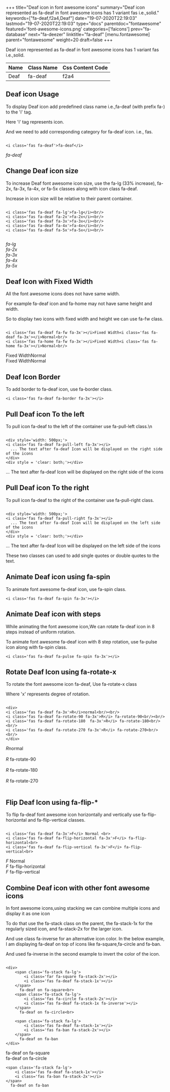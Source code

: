 +++
title="Deaf icon in font awesome icons"
summary="Deaf icon represented as fa-deaf in font awesome icons has 1 variant fas i.e.,solid."
keywords=["fa-deaf,f2a4,Deaf"]
date="19-07-2020T22:19:03"
lastmod="19-07-2020T22:19:03"
type="docs"
parentdoc="fontawesome"
featured='font-awesome-icons.png'
categories=['faicons']
prev="fa-database"
next="fa-deezer"
linktitle="fa-deaf"
[menu.fontawesome]
parent="fontawesome"
weight=20
draft=false
+++


Deaf icon represented as fa-deaf in font awesome icons has 1 variant fas i.e.,solid.

<div class='table-responsive'><table class='table'><thead><tr><th>Name</th><th>Class Name</th><th>Css Content Code</th></tr></thead><tbody><tr><td>Deaf</td><td>fa-deaf</td><td>f2a4</td></tr></tbody></table></div>



## Deaf icon Usage

To display Deaf icon add predefined class name i.e.,fa-deaf (with prefix fa-) to the 'i' tag.

Here 'i' tag represents icon.

And we need to add corresponding category for fa-deaf icon. i.e., fas.


```

<i class='fas fa-deaf'>fa-deaf</i>
```

<i class='fas fa-deaf'>fa-deaf</i>




## Change Deaf icon size
To increase Deaf font awesome icon size, use the fa-lg (33% increase), fa-2x, fa-3x, fa-4x, or fa-5x classes along with icon class fa-deaf.

Increase in icon size will be relative to their parent container. 

```

<i class='fas fa-deaf fa-lg'>fa-lg</i><br/>
<i class='fas fa-deaf fa-2x'>fa-2x</i><br/>
<i class='fas fa-deaf fa-3x'>fa-3x</i><br/>
<i class='fas fa-deaf fa-4x'>fa-4x</i><br/>
<i class='fas fa-deaf fa-5x'>fa-5x</i><br/>
            
```

<i class='fas fa-deaf fa-lg'>fa-lg</i><br/>
<i class='fas fa-deaf fa-2x'>fa-2x</i><br/>
<i class='fas fa-deaf fa-3x'>fa-3x</i><br/>
<i class='fas fa-deaf fa-4x'>fa-4x</i><br/>
<i class='fas fa-deaf fa-5x'>fa-5x</i><br/>
            



## Deaf Icon with Fixed Width 

All the font awesome icons does not have same width.

For example fa-deaf icon and fa-home may not have same height and width.

So to display two icons with fixed width and height we can use fa-fw class.


```

<i class='fas fa-deaf fa-fw fa-3x'></i>Fixed Width<i class='fas fa-deaf fa-3x'></i>Normal<br/>
<i class='fas fa-home fa-fw fa-3x'></i>Fixed Width<i class='fas fa-home fa-3x'></i>Normal<br/>
```

<i class='fas fa-deaf fa-fw fa-3x'></i>Fixed Width<i class='fas fa-deaf fa-3x'></i>Normal<br/>
<i class='fas fa-home fa-fw fa-3x'></i>Fixed Width<i class='fas fa-home fa-3x'></i>Normal<br/>



## Deaf Icon Border 

To add border to fa-deaf icon, use fa-border class.


```
<i class='fas fa-deaf fa-border fa-3x'></i>

```
<i class='fas fa-deaf fa-border fa-3x'></i>





## Pull Deaf icon To the left

To pull icon fa-deaf to the left of the container use fa-pull-left class.\n

```

<div style='width: 500px;'>
<i class='fas fa-deaf fa-pull-left fa-3x'></i>
  ... The text after fa-deaf Icon will be displayed on the right side of the icons
</div>
<div style = 'clear: both;'></div>
```

<div style='width: 500px;'>
<i class='fas fa-deaf fa-pull-left fa-3x'></i>
  ... The text after fa-deaf Icon will be displayed on the right side of the icons
</div>
<div style = 'clear: both;'></div>




## Pull Deaf icon To the right
To pull icon fa-deaf to the right of the container use fa-pull-right class.

```

<div style='width: 500px;'>
<i class='fas fa-deaf fa-pull-right fa-3x'></i>
  ... The text after fa-deaf Icon will be displayed on the left side of the icons
</div>
<div style = 'clear: both;'></div>
```

<div style='width: 500px;'>
<i class='fas fa-deaf fa-pull-right fa-3x'></i>
  ... The text after fa-deaf Icon will be displayed on the left side of the icons
</div>
<div style = 'clear: both;'></div>

These two classes can used to add single quotes or double quotes to the text.


## Animate Deaf icon using fa-spin
To animate font awesome fa-deaf icon, use fa-spin class.

```
<i class='fas fa-deaf fa-spin fa-3x'></i>
```
<i class='fas fa-deaf fa-spin fa-3x'></i>




## Animate Deaf icon with steps
While animating the font awesome icon,We can rotate fa-deaf icon in 8 steps instead of uniform rotation.

To animate font awesome fa-deaf icon with 8 step rotation, use fa-pulse icon along with fa-spin class.


```
<i class='fas fa-deaf fa-pulse fa-spin fa-3x'></i>

```
<i class='fas fa-deaf fa-pulse fa-spin fa-3x'></i>





## Rotate Deaf Icon using fa-rotate-x
To rotate the font awesome icon fa-deaf, Use fa-rotate-x class

Where 'x' represents degree of rotation.


```

<div>
<i class='fas fa-deaf fa-3x'>R</i>normal<br/><br/>
<i class='fas fa-deaf fa-rotate-90 fa-3x'>R</i> fa-rotate-90<br/><br/> 
<i class='fas fa-deaf fa-rotate-180  fa-3x'>R</i> fa-rotate-180<br/><br/> 
<i class='fas fa-deaf fa-rotate-270 fa-3x'>R</i> fa-rotate-270<br/><br/>
</div>
```

<div>
<i class='fas fa-deaf fa-3x'>R</i>normal<br/><br/>
<i class='fas fa-deaf fa-rotate-90 fa-3x'>R</i> fa-rotate-90<br/><br/> 
<i class='fas fa-deaf fa-rotate-180  fa-3x'>R</i> fa-rotate-180<br/><br/> 
<i class='fas fa-deaf fa-rotate-270 fa-3x'>R</i> fa-rotate-270<br/><br/>
</div>




## Flip Deaf Icon using fa-flip-*
To flip fa-deaf font awesome icon horizontally and vertically use fa-flip-horizontal and fa-flip-vertical classes. 

```

<i class='fas fa-deaf fa-3x'>F</i> Normal <br>
<i class='fas fa-deaf fa-flip-horizontal fa-3x'>F</i> fa-flip-horizontal<br>
<i class='fas fa-deaf fa-flip-vertical fa-3x'>F</i> fa-flip-vertical<br>
```

<i class='fas fa-deaf fa-3x'>F</i> Normal <br>
<i class='fas fa-deaf fa-flip-horizontal fa-3x'>F</i> fa-flip-horizontal<br>
<i class='fas fa-deaf fa-flip-vertical fa-3x'>F</i> fa-flip-vertical<br>




## Combine Deaf icon with other font awesome icons
In font awesome icons,using stacking we can combine multiple icons and display it as one icon 

To do that use the fa-stack class on the parent, the fa-stack-1x for the regularly sized icon, and fa-stack-2x for the larger icon.

And use class fa-inverse for an alternative icon color. 
In the below example, I am displaying fa-deaf on top of icons like fa-square,fa-circle and fa-ban.

And used fa-inverse in the second example to invert the color of the icon.

```

<div>
    <span class='fa-stack fa-lg'>
        <i class='far fa-square fa-stack-2x'></i>
        <i class='fas fa-deaf fa-stack-1x'></i>
    </span>
      fa-deaf on fa-square<br>
    <span class='fa-stack fa-lg'>
        <i class='fas fa-circle fa-stack-2x'></i>
        <i class='fas fa-deaf fa-stack-1x fa-inverse'></i>
    </span>
      fa-deaf on fa-circle<br>

    <span class='fa-stack fa-lg'>
        <i class='fas fa-deaf fa-stack-1x'></i>
        <i class='fas fa-ban fa-stack-2x'></i>
    </span>
      fa-deaf on fa-ban
</div>
```

<div>
    <span class='fa-stack fa-lg'>
        <i class='far fa-square fa-stack-2x'></i>
        <i class='fas fa-deaf fa-stack-1x'></i>
    </span>
      fa-deaf on fa-square<br>
    <span class='fa-stack fa-lg'>
        <i class='fas fa-circle fa-stack-2x'></i>
        <i class='fas fa-deaf fa-stack-1x fa-inverse'></i>
    </span>
      fa-deaf on fa-circle<br>

    <span class='fa-stack fa-lg'>
        <i class='fas fa-deaf fa-stack-1x'></i>
        <i class='fas fa-ban fa-stack-2x'></i>
    </span>
      fa-deaf on fa-ban
</div>






